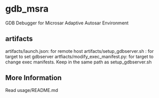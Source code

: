 # gdb_msra
GDB Debugger for Microsar Adaptive Autosar Environment

## artifacts
artifacts/launch.json: for remote host
artifacts/setup_gdbserver.sh : for target to set gdbserver
artfiacts/modify_exec_manifest.py: for target to change exec manifests. Keep in the same path as setup_gdbserver.sh

## More Information
Read usage/README.md